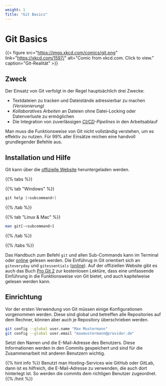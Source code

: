 ```yaml
---
weight: 1
Title: "Git Basics"
---
```


# Git Basics

{{< figure src="https://imgs.xkcd.com/comics/git.png" link="https://xkcd.com/1597/" alt="Comic from xkcd.com. Click to view." caption="Git-Realität" >}}

## Zweck

Der Einsatz von Git verfolgt in der Regel hauptsächlich drei Zwecke:

- Textdateien zu tracken und Dateistände adressierbar zu machen *(Versionierung)*
- *Kollaboratives Arbeiten* an Dateien ohne Datei-Locking oder Datenverluste zu ermöglichen
- Die Integration von zuverlässigen *[CI/CD](https://en.wikipedia.org/wiki/CI/CD)-Pipelines* in den Arbeitsablauf

Man muss die Funktionsweise von Git nicht vollständig verstehen, um es effektiv zu nutzen. Für 99% aller Einsätze reichen eine handvoll grundlegender Befehle aus.


## Installation und Hilfe

Git kann über die [offizielle Website](https://git-scm.com/) heruntergeladen werden.

{{% tabs %}}

{{% tab "Windows" %}}

```powershell
git help [<subcommand>]
```

{{% /tab %}}

{{% tab "Linux & Mac" %}}

```bash
man git[-<subcommand>]
```

{{% /tab %}}

{{% /tabs %}}

Das Handbuch zum Befehl `git` und allen Sub-Commands kann im Terminal oder [online](https://git-scm.com/docs) gelesen werden.
Die Einführug in Git orientiert sich an `giteveryday` und `gitessentials` ([online](https://git-scm.com/docs/giteveryday)). 
Auf der offiziellen Website gibt es auch das Buch [Pro Git 2](https://git-scm.com/book/en/v2) zur kostenlosen Lektüre, dass
eine umfassende Einführung in die Funktionsweise von Git bietet, und auch kapitelweise gelesen werden kann.

## Einrichtung

Vor der ersten Verwendung von Git müssen einige Konfigurationen vorgenommen werden. Diese sind global und betreffen alle Repositories auf dem Rechner, können aber auch je Repository überschrieben werden.

```bash
git config --global user.name "Max Mustermann"
git config --global user.email "maxmustermann@provider.de"
```

Setzt den Namen und die E-Mail-Adresse des Benutzers. Diese Informationen werden in den Commits gespeichert und sind für die Zusammenarbeit mit anderen Benutzern wichtig. 

{{% hint info %}}
Benutzt man Hosting-Services wie GitHub oder GitLab, dann ist es hilfreich, die E-Mail-Adresse zu verwenden, die auch dort hinterlegt ist. So werden die commits dem richtigen Benutzer zugeordnet.
{{% /hint %}}

